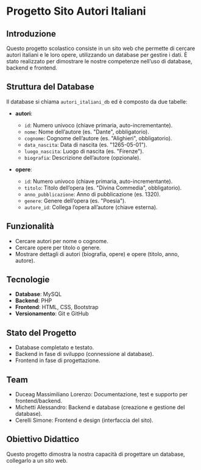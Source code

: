 # Progetto Sito Autori Italiani

## Introduzione
Questo progetto scolastico consiste in un sito web che permette di cercare autori italiani e le loro opere, utilizzando un database per gestire i dati. È stato realizzato per dimostrare le nostre competenze nell’uso di database, backend e frontend.

## Struttura del Database
Il database si chiama `autori_italiani_db` ed è composto da due tabelle:

- **autori**:
  - `id`: Numero univoco (chiave primaria, auto-incrementante).
  - `nome`: Nome dell’autore (es. "Dante", obbligatorio).
  - `cognome`: Cognome dell’autore (es. "Alighieri", obbligatorio).
  - `data_nascita`: Data di nascita (es. "1265-05-01").
  - `luogo_nascita`: Luogo di nascita (es. "Firenze").
  - `biografia`: Descrizione dell’autore (opzionale).

- **opere**:
  - `id`: Numero univoco (chiave primaria, auto-incrementante).
  - `titolo`: Titolo dell’opera (es. "Divina Commedia", obbligatorio).
  - `anno_pubblicazione`: Anno di pubblicazione (es. 1320).
  - `genere`: Genere dell’opera (es. "Poesia").
  - `autore_id`: Collega l’opera all’autore (chiave esterna).

## Funzionalità
- Cercare autori per nome o cognome.
- Cercare opere per titolo o genere.
- Mostrare dettagli di autori (biografia, opere) e opere (titolo, anno, autore).

## Tecnologie
- **Database**: MySQL
- **Backend**: PHP
- **Frontend**: HTML, CSS, Bootstrap
- **Versionamento**: Git e GitHub

## Stato del Progetto
- Database completato e testato.
- Backend in fase di sviluppo (connessione al database).
- Frontend in fase di progettazione.

## Team
- Duceag Massimiliano Lorenzo: Documentazione, test e supporto per frontend/backend.
- Michetti Alessandro: Backend e database (creazione e gestione del database).
- Cerelli Simone: Frontend e design (interfaccia del sito).

## Obiettivo Didattico
Questo progetto dimostra la nostra capacità di progettare un database, collegarlo a un sito web.